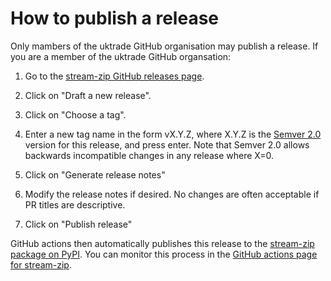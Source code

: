 # How to publish a release

Only mambers of the uktrade GitHub organisation may publish a release. If you are a member of the uktrade GitHub organsation:

1. Go to the [stream-zip GitHub releases page](https://github.com/uktrade/stream-zip/releases).

2. Click on "Draft a new release".

3. Click on "Choose a tag".

4. Enter a new tag name in the form vX.Y.Z, where X.Y.Z is the [Semver 2.0](https://semver.org/) version for this release, and press enter. Note that Semver 2.0 allows backwards incompatible changes in any release where X=0.

5. Click on "Generate release notes"

6. Modify the release notes if desired. No changes are often acceptable if PR titles are descriptive.

7. Click on "Publish release"

GitHub actions then automatically publishes this release to the [stream-zip package on PyPI](https://pypi.org/project/stream-zip/). You can monitor this process in the [GitHub actions page for stream-zip](https://github.com/uktrade/stream-zip/actions).
